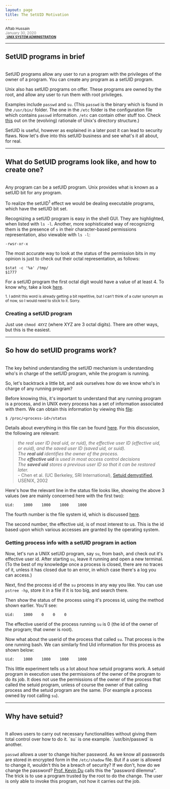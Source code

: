 ```yaml
---
layout: page
title: The SetUID Motivation
---
```


<small>Aftab Hussain <br><font color="gray">January 30, 2020</font>
<br><b><a href="../Tech-blog/index.html#unix-sys-admin"><small><i class="fa fa-tag" style="font-size:15px"></i>&nbsp;&nbsp;UNIX SYSTEM ADMINISTRATION</small></a></b></small>
<hr>

## **SetUID programs in brief**
<br>
SetUID programs allow any user to run a program with the privileges of the owner of a program. 
You can create any program as a setUID program. 

Unix also has setUID programs on offer. These programs are owned by the root, and allow any 
user to run them with root privileges. 

Examples include `passwd` and `su`. (This `passwd` is the binary
which is found in the `/usr/bin/` folder. The one in the `/etc` folder is the configuration file which 
contains `passwd` information. `/etc` can contain other stuff too. Check [this](https://unix.stackexchange.com/a/56172) 
out on the (evolving) rationale of Unix's directory structure.) 

SetUID is useful, however as explained in a later post it can lead to security flaws. 
Now let's dive into this setUID business and see what's it all about, for real.

<hr>

## **What do SetUID programs look like, and how to create one?**
<br>
Any program can be a setUID program. Unix provides what is known as a setUID bit for 
any program. 

To realize the setUID<sup>1</sup> effect we would be dealing 
executable programs, which have the setUID bit set.

Recognizing a setUID program is easy in the shell GUI. They are highlighted, when 
listed with `ls -l`. Another, more sophisticated way of recognizing them is the
presence of `s` in their character-based permissions representation, also viewable with
`ls -l`:

    -rwsr-xr-x

The most accurate way to look at the status of the permission bits in my opinion is
just to check out their octal representation, as follows:

    $stat -c '%a' /tmp/
    $1777

For a setUID program the first octal digit would have a value of at least 4. 
To know why, take a look [here](../documents/teaching/uci/cs201p/winter2020/lab-discussions/unix-file-permission-representations.pdf).

<small> 1. I admit this word is already getting a bit repetitive, but
I can't think of a cuter synonym as of now, so I would need to stick to it. Sorry.</small>

### Creating a setUID program

Just use `chmod 4XYZ` (where XYZ are 3 octal digits). There are other ways, but this is the easiest.

<hr>

## **So how do setUID programs work?**
<br>
The key behind understanding the setUID mechanism is understanding who's in
charge of the setUID program, while the program is running.

So, let's backtrack a little bit, and ask ourselves how do we know who's in charge
of any running program? 

Before knowing this, it's important to understand that 
any running program is a process, and in UNIX every process has a set of 
information associated with them. We can obtain this information by viewing
this [file](https://superuser.com/a/1149434):

    $ /proc/<process-id>/status

Details about everything in this file can be found [here](http://man7.org/linux/man-pages/man5/proc.5.html).
For this discussion, the following are relevant:
    
> *the real user ID (real
uid, or ruid), the effective user ID (effective uid, or euid),
and the saved user ID (saved uid, or suid).* 
<br> *The **real uid** identifies the owner of the process.*
<br> *The **effective uid** is used in most access control decisions*
<br> *The **saved uid** stores a previous user ID so that it can be restored later.* 
<br> - Chen et al. (UC Berkeley, SRI International), [Setuid demystified](http://www.cs.umd.edu/~jkatz/TEACHING/comp_sec_F04/downloads/setuid.pdf), USENIX, 2002

Here's how the relevant line in the status file looks like, showing the above 3 values (we are mainly
concerned here with the first two):

	Uid:    1000    1000    1000    1000

The fourth number is the file system id, which is discussed [here](https://unix.stackexchange.com/a/45863).

The second number, the effective uid, is of most interest to us. This is the id 
based upon which various accesses are granted by the operating system.

### Getting process info with a setUID program in action

Now, let's run a UNIX setUID program, say `su`, from bash, and check out it's effective user id. 
After starting `su`, leave it running and open a new terminal. (To the best of my knowledge
once a process is closed, there are no traces of it, unless it has closed due to 
an error, in which case there's a log you can access.) 

Next, find the process id of the `su` process in any way you like. 
You can use `pstree -hp`, store it in a file if it is too big, and search there. 

Then show the status of the process using it's process id, using the method shown earlier.
You'll see:

	Uid:    1000    0    0    0

The effective userid of the process running `su` is 0 (the id of the 
owner of the program; that owner is root).

Now what about the userid of the process that called `su`. That process is the one running bash. We can
similarly find Uid information for this process as shown below:

	Uid:    1000    1000    1000    1000

This little experiment tells us a lot about how setuid programs work. A setuid program in execution
uses the permissions of the owner of the program to do its job. It does not use the permissions of the
owner of the process that called the setuid program, unless of course the owner of that calling process 
and the setuid program are the same. (For example a process owned by root calling `su`).

<hr>

## **Why have setuid?**
<br>
It allows users to carry out necessary functionalities without giving them total control over how to do it. 
`su` is one example. `/usr/bin/passwd` is another.

`passwd` allows a user to change his/her password. As we know
all passwords are stored in encrypted form in the `/etc/shadow` file. But if a user is allowed to change it, 
wouldn't this be a breach of security? If we don't, how do we change the password? [Prof. Kevin Du](http://www.cis.syr.edu/~wedu/) 
calls this the "password dilemma". The trick is to use a program trusted by the root to do the change. The user
is only able to invoke this program, not how it carries out the job.









